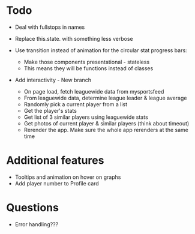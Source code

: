# Todo
* Deal with fullstops in names
* Replace this.state. with something less verbose
* Use transition instead of animation for the circular stat progress bars:
    * Make those components presentational - stateless
    * This means they will be functions instead of classes

* Add interactivity - New branch
    * On page load, fetch leaguewide data from mysportsfeed
    * From leaguewide data, determine league leader & league average
    * Randomly pick a current player from a list
    * Get the player's stats
    * Get list of 3 similar players using leaguewide stats
    * Get photos of current player & similar players (think about timeout)
    * Rerender the app. Make sure the whole app rerenders at the same time

# Additional features
* Tooltips and animation on hover on graphs
* Add player number to Profile card

# Questions
* Error handling???
